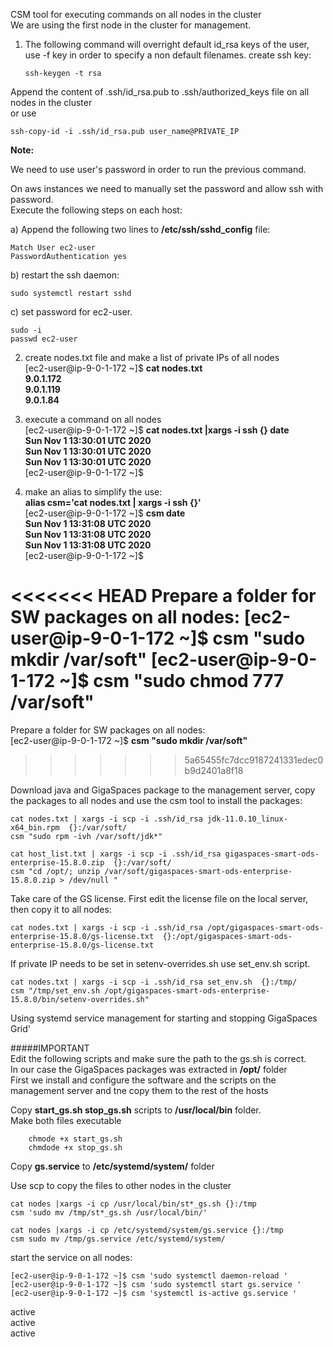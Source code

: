 CSM tool for executing commands on all nodes in the cluster  
We are using the first node in the cluster for management.

1.  The following command will overright default id_rsa keys of the user, use -f key in order to specify a non default filenames.
create ssh key:

    `ssh-keygen -t rsa` 

Append the content of .ssh/id_rsa.pub to .ssh/authorized_keys file on all nodes in the cluster  
or use  

    ssh-copy-id -i .ssh/id_rsa.pub user_name@PRIVATE_IP 
    
**Note:**

We need to use user's password in order to run the previous command.

On aws instances we need to manually set the password and allow ssh with password.   
Execute the following steps on each host:

a)      Append the following two lines to **/etc/ssh/sshd_config** file:
  
    Match User ec2-user 
    PasswordAuthentication yes  
b)      restart the ssh daemon:

    sudo systemctl restart sshd
       
c)    set password for ec2-user.

    sudo -i 
    passwd ec2-user 

2. create nodes.txt file and make a list of private IPs of all nodes   
    [ec2-user@ip-9-0-1-172 ~]$ **cat nodes.txt**  
    **9.0.1.172**    
    **9.0.1.119**   
    **9.0.1.84**     

3. execute a command on all nodes  
[ec2-user@ip-9-0-1-172 ~]$ **cat nodes.txt |xargs -i ssh {} date**  
    **Sun Nov  1 13:30:01 UTC 2020**  
    **Sun Nov  1 13:30:01 UTC 2020**  
    **Sun Nov  1 13:30:01 UTC 2020**  
[ec2-user@ip-9-0-1-172 ~]$  

4. make an alias to simplify the use:  
**alias csm='cat nodes.txt | xargs -i ssh {}'**  
[ec2-user@ip-9-0-1-172 ~]$ **csm date**   
**Sun Nov  1 13:31:08 UTC 2020**  
**Sun Nov  1 13:31:08 UTC 2020**  
**Sun Nov  1 13:31:08 UTC 2020**  
[ec2-user@ip-9-0-1-172 ~]$  
  
<<<<<<< HEAD
Prepare a folder for SW packages on all nodes:
    [ec2-user@ip-9-0-1-172 ~]$ csm "sudo mkdir /var/soft"
    [ec2-user@ip-9-0-1-172 ~]$ csm "sudo chmod 777 /var/soft"
=======
Prepare a folder for SW packages on all nodes:  
    [ec2-user@ip-9-0-1-172 ~]$ **csm "sudo mkdir /var/soft"**
>>>>>>> 5a65455fc7dcc9187241331edec0b9d2401a8f18

Download java and GigaSpaces package to the management server, copy the packages to all nodes
and use the csm tool to install the packages:    

    cat nodes.txt | xargs -i scp -i .ssh/id_rsa jdk-11.0.10_linux-x64_bin.rpm  {}:/var/soft/
    csm "sudo rpm -ivh /var/soft/jdk*"

    cat host_list.txt | xargs -i scp -i .ssh/id_rsa gigaspaces-smart-ods-enterprise-15.8.0.zip  {}:/var/soft/      
    csm "cd /opt/; unzip /var/soft/gigaspaces-smart-ods-enterprise-15.8.0.zip > /dev/null "

Take care of the GS license. First edit the license file on the local server, then copy it to all nodes:

    cat nodes.txt | xargs -i scp -i .ssh/id_rsa /opt/gigaspaces-smart-ods-enterprise-15.8.0/gs-license.txt  {}:/opt/gigaspaces-smart-ods-enterprise-15.8.0/gs-license.txt
    
If private IP needs to be set in setenv-overrides.sh use set_env.sh script.
     
    cat nodes.txt | xargs -i scp -i .ssh/id_rsa set_env.sh  {}:/tmp/
    csm "/tmp/set_env.sh /opt/gigaspaces-smart-ods-enterprise-15.8.0/bin/setenv-overrides.sh"

          
  Using systemd service management for starting and stopping GigaSpaces Grid' 
  
#####IMPORTANT   
Edit the following scripts and make sure the path to the gs.sh is correct.  
In our case the GigaSpaces packages was extracted in **/opt/** folder  
First we install and configure the software and the scripts on the management server and tne copy them to the rest of the hosts

Copy **start_gs.sh  stop_gs.sh** scripts to **/usr/local/bin** folder.  
Make both files executable      

        chmode +x start_gs.sh  
        chmdode +x stop_gs.sh   

Copy **gs.service** to **/etc/systemd/system/** folder  


Use scp to copy the files to other nodes in the cluster  

    cat nodes |xargs -i cp /usr/local/bin/st*_gs.sh {}:/tmp  
    csm 'sudo mv /tmp/st*_gs.sh /usr/local/bin/'  

    cat nodes |xargs -i cp /etc/systemd/system/gs.service {}:/tmp  
    csm sudo mv /tmp/gs.service /etc/systemd/system/  

start the service on all nodes:  

    [ec2-user@ip-9-0-1-172 ~]$ csm 'sudo systemctl daemon-reload '  
    [ec2-user@ip-9-0-1-172 ~]$ csm 'sudo systemctl start gs.service '   
    [ec2-user@ip-9-0-1-172 ~]$ csm 'systemctl is-active gs.service '  
active  
active  
active  
